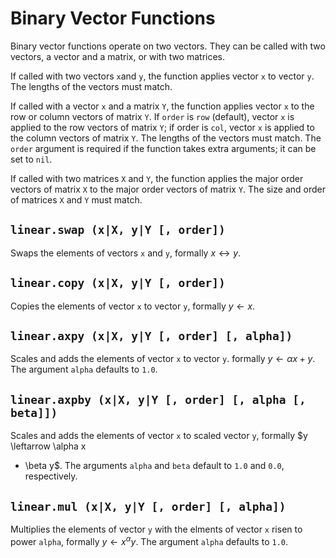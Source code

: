 # Binary Vector Functions

Binary vector functions operate on two vectors. They can be called with two vectors, a vector
and a matrix, or with two matrices.

If called with two vectors `x`and `y`, the function applies vector `x` to vector `y`. The
lengths of the vectors must match.

If called with a vector `x` and a matrix `Y`, the function applies vector `x` to the row or column
vectors of matrix `Y`. If `order` is `row` (default), vector `x` is applied to the row vectors of
matrix `Y`; if order is `col`, vector `x` is applied to the column vectors of matrix `Y`. The
lengths of the vectors must match. The `order` argument is required if the function takes extra
arguments; it can be set to `nil`.

If called with two matrices `X` and `Y`, the function applies the major order vectors of matrix
`X` to the major order vectors of matrix `Y`. The size and order of matrices `X` and `Y` must
match.


## `linear.swap (x|X, y|Y [, order])`

Swaps the elements of vectors `x` and `y`, formally $x \leftrightarrow y$.


## `linear.copy (x|X, y|Y [, order])`

Copies the elements of vector `x` to vector `y`, formally $y \leftarrow x$.


## `linear.axpy (x|X, y|Y [, order] [, alpha])`

Scales and adds the elements of vector `x` to vector `y`. formally $y \leftarrow \alpha x + y$.
The argument `alpha` defaults to `1.0`.


## `linear.axpby (x|X, y|Y [, order] [, alpha [, beta]])`

Scales and adds the elements of vector `x` to scaled vector `y`, formally $y \leftarrow \alpha x
+ \beta y$. The arguments `alpha` and `beta` default to `1.0` and `0.0`, respectively.


## `linear.mul (x|X, y|Y [, order] [, alpha])`

Multiplies the elements of vector `y` with the elments of vector `x` risen to power `alpha`,
formally $y \leftarrow x^\alpha y$. The argument `alpha` defaults to `1.0`.
